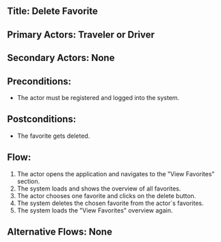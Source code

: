 ## Title: Delete Favorite

## Primary Actors: Traveler or Driver
## Secondary Actors: None

## Preconditions:
- The actor must be registered and logged into the system.

## Postconditions: 
- The favorite gets deleted.

## Flow:
1. The actor opens the application and navigates to the "View Favorites" section.
2. The system loads and shows the overview of all favorites.
3. The actor chooses one favorite and clicks on the delete button.
4. The system deletes the chosen favorite from the actor´s favorites.
5. The system loads the "View Favorites" overview again.

## Alternative Flows: None